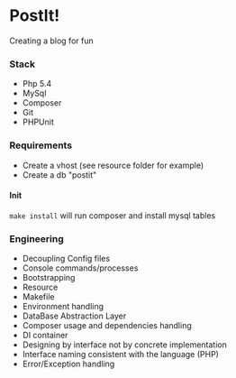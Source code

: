 # PostIt!

Creating a blog for fun

### Stack
* Php 5.4
* MySql
* Composer
* Git
* PHPUnit

### Requirements
* Create a vhost (see resource folder for example)
* Create a db "postit"

#### Init

`
make install
`
will run composer and install mysql tables

### Engineering
* Decoupling Config files
* Console commands/processes
* Bootstrapping
* Resource
* Makefile
* Environment handling
* DataBase Abstraction Layer
* Composer usage and dependencies handling
* DI container
* Designing by interface not by concrete implementation
* Interface naming consistent with the language (PHP)
* Error/Exception handling

